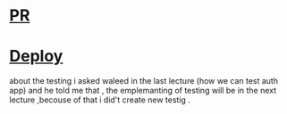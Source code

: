 # [PR](https://github.com/ehabsalhi/todo-app/pull/2)
# [Deploy](https://qpkp9j-3000.csb.app/)

 about the testing i asked waleed in the last lecture (how we can test auth app) and he told me that , the emplemanting of testing will be in the next lecture ,becouse of that i did't create new testig .
